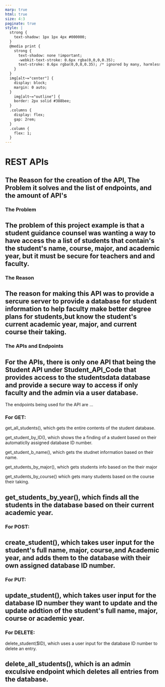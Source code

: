```yaml
---
marp: true
html: true
size: 4:3
paginate: true
style: |
  strong {
    text-shadow: 1px 1px 4px #000000;
  }
  @media print {
    strong {
      text-shadow: none !important;
      -webkit-text-stroke: 0.6px rgba(0,0,0,0.35);
      text-stroke: 0.6px rgba(0,0,0,0.35); /* ignored by many, harmless */
    }
  }
  img[alt~="center"] {
    display: block;
    margin: 0 auto;
  }
    img[alt~="outline"] {
    border: 2px solid #388bee;
  }
  .columns {
    display: flex;
    gap: 2rem;
  }
  .column {
    flex: 1;
  }
---
```


<!-- _class: lead -->
<!-- _class: frontpage -->
<!-- _paginate: skip -->

# REST APIs
  The Reason for the creation of the API, The Problem it solves and the list of endpoints, and the amount of API's
---
### The Problem 

The problem of this project example is that a student guidance counsel was wanting a way to have access the a list of students that contain's the student's name, course, major, and academic year, but it must be secure for teachers and and faculty.
---
### The Reason

The reason for making this API was to provide a sercure server to provide a database for student information to help faculty make better degree plans for students,but know the student's current academic year, major, and current course their taking.
---
### The APIs and Endpoints

For the APIs, there is only one API that being the Student API under Student_API_Code that provides access to the studentsdata database and provide a secure way to access if only faculty and the admin via a user database.
---
The endpoints being used for the API are  ...

### For GET:

get_all_students(), which gets the entire contents of the student database.

get_student_by_ID(), which shows the a finding of a student based on their automaticlly assigned database ID number.

get_student_b_name(), which gets the studnet information based on their name.

get_students_by_major(), which gets students info based on the their major

get_students_by_course() which gets many students based on the course their taking.

get_students_by_year(), which finds all the students in the database based on their current academic year.
---
### For POST:

create_student(), which takes user input for the student's full name, major, course,and Academic year, and adds them to the database with their own assigned database ID number.
---
### For PUT:

update_student(), which takes user input for the database ID number they want to update and the update addtion of the student's full name, major, course or academic year.
---
### For DELETE:

delete_student($ID),
which uses a user input for the database ID number to delete an entry.

delete_all_students(), which is an admin exculsive endpoint which deletes all entries from the database.
---

